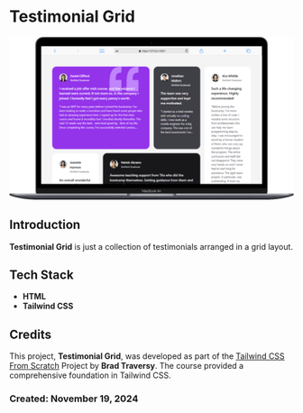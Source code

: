# Testimonial Grid

![Thumbnail](/thumbnail/testimonial.png)

## Introduction
**Testimonial Grid** is just a collection of testimonials arranged in a grid layout.
## Tech Stack
- **HTML**
- **Tailwind CSS**

## Credits
This project, **Testimonial Grid**, was developed as part of the [Tailwind CSS From Scratch](https://www.udemy.com/course/tailwind-from-scratch) Project by **Brad Traversy**. The course provided a comprehensive foundation in Tailwind CSS. 

### Created: November 19, 2024
